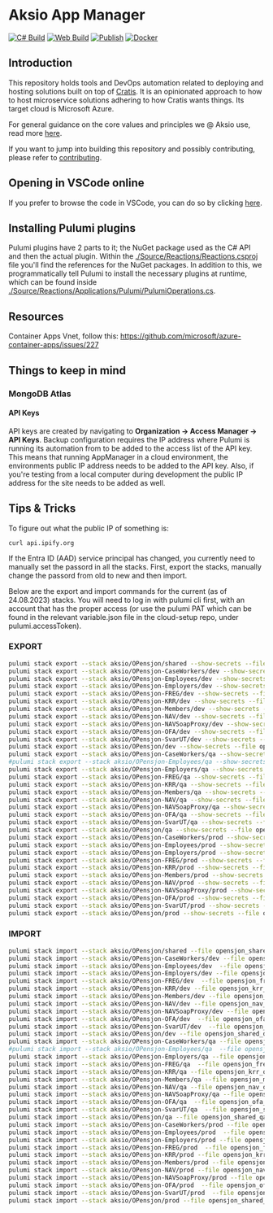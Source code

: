 # Aksio App Manager

[![C# Build](https://github.com/aksio-insurtech/Cratis/actions/workflows/dotnet-build.yml/badge.svg)](https://github.com/aksio-insurtech/Management/actions/workflows/dotnet-build.yml)
[![Web Build](https://github.com/aksio-insurtech/Cratis/actions/workflows/node-build.yml/badge.svg)](https://github.com/aksio-insurtech/Management/actions/workflows/web-build.yml)
[![Publish](https://github.com/aksio-insurtech/Cratis/actions/workflows/publish.yml/badge.svg)](https://github.com/aksio-insurtech/Management/actions/workflows/publish.yml)
[![Docker](https://img.shields.io/docker/v/aksioinsurtech/app-manager?label=Aksio%20App%20Manager&logo=docker&sort=semver)](https://hub.docker.com/r/aksioinsurtech/app-manager)

## Introduction

This repository holds tools and DevOps automation related to deploying and hosting solutions built on top of [Cratis](https://github.com/aksio-insurtech/Cratis).
It is an opinionated approach to how to host microservice solutions adhering to how Cratis wants things. Its target cloud is Microsoft Azure.

For general guidance on the core values and principles we @ Aksio use, read more [here](https://github.com/aksio-insurtech/Home/blob/main/profile/README.md).

If you want to jump into building this repository and possibly contributing, please refer to [contributing](./Documentation/contributing.md).

## Opening in VSCode online

If you prefer to browse the code in VSCode, you can do so by clicking [here](https://vscode.dev/github/aksio-insurtech/Cratis).

## Installing Pulumi plugins

Pulumi plugins have 2 parts to it; the NuGet package used as the C# API and then the actual plugin.
Within the [./Source/Reactions/Reactions.csproj](./Source/Reactions/Reactions.csproj) file you'll find the references for the NuGet
packages. In addition to this, we programmatically tell Pulumi to install the necessary plugins at runtime, which can be found inside
[./Source/Reactions/Applications/Pulumi/PulumiOperations.cs](./Source/Reactions/Applications/Pulumi/PulumiOperations.cs).

## Resources

Container Apps Vnet, follow this:
https://github.com/microsoft/azure-container-apps/issues/227

## Things to keep in mind

### MongoDB Atlas

#### API Keys

API keys are created by navigating to **Organization -> Access Manager -> API Keys**.
Backup configuration requires the IP address where Pulumi is running its automation from to be added to the access list of the API key.
This means that running AppManager in a cloud environment, the environments public IP address needs to be added to the API key.
Also, if you're testing from a local computer during development the public IP address for the site needs to be added as well.

## Tips & Tricks

To figure out what the public IP of something is:

```shell
curl api.ipify.org
```

If the Entra ID (AAD) service principal has changed, you currently need to manually set the passord in all the stacks.
First, export the stacks, manually change the passord from old to new and then import.

Below are the export and import commands for the current (as of 24.08.2023) stacks. You will need to log in with pulumi cli first, with an account that has the proper access (or use the pulumi PAT which can be found in the relevant variable.json file in the cloud-setup repo, under pulumi.accessToken).

### EXPORT
```sh
pulumi stack export --stack aksio/OPensjon/shared --show-secrets --file opensjon_shared_dev.yml
pulumi stack export --stack aksio/OPensjon-CaseWorkers/dev --show-secrets --file opensjon_caseworkers_dev.yml
pulumi stack export --stack aksio/OPensjon-Employees/dev --show-secrets --file opensjon_employees_dev.yml
pulumi stack export --stack aksio/OPensjon-Employers/dev --show-secrets --file opensjon_employers_dev.yml
pulumi stack export --stack aksio/OPensjon-FREG/dev --show-secrets --file opensjon_freg_dev.yml
pulumi stack export --stack aksio/OPensjon-KRR/dev --show-secrets --file opensjon_krr_dev.yml
pulumi stack export --stack aksio/OPensjon-Members/dev --show-secrets --file opensjon_members_dev.yml
pulumi stack export --stack aksio/OPensjon-NAV/dev --show-secrets --file opensjon_nav_dev.yml
pulumi stack export --stack aksio/OPensjon-NAVSoapProxy/dev --show-secrets --file opensjon_navsoapproxy_dev.yml
pulumi stack export --stack aksio/OPensjon-OFA/dev --show-secrets --file opensjon_ofa_dev.yml
pulumi stack export --stack aksio/OPensjon-SvarUT/dev --show-secrets --file opensjon_svarut_dev.yml
pulumi stack export --stack aksio/OPensjon/dev --show-secrets --file opensjon_shared_dev_dev.yml
pulumi stack export --stack aksio/OPensjon-CaseWorkers/qa --show-secrets --file opensjon_caseworkers_qa.yml
#pulumi stack export --stack aksio/OPensjon-Employees/qa --show-secrets --file opensjon_employees_qa.yml
pulumi stack export --stack aksio/OPensjon-Employers/qa --show-secrets --file opensjon_employers_qa.yml
pulumi stack export --stack aksio/OPensjon-FREG/qa --show-secrets --file opensjon_freg_qa.yml
pulumi stack export --stack aksio/OPensjon-KRR/qa --show-secrets --file opensjon_krr_qa.yml
pulumi stack export --stack aksio/OPensjon-Members/qa --show-secrets --file opensjon_members_qa.yml
pulumi stack export --stack aksio/OPensjon-NAV/qa --show-secrets --file opensjon_nav_qa.yml
pulumi stack export --stack aksio/OPensjon-NAVSoapProxy/qa --show-secrets --file opensjon_navsoapproxy_qa.yml
pulumi stack export --stack aksio/OPensjon-OFA/qa --show-secrets --file opensjon_ofa_qa.yml
pulumi stack export --stack aksio/OPensjon-SvarUT/qa --show-secrets --file opensjon_svarut_qa.yml
pulumi stack export --stack aksio/OPensjon/qa --show-secrets --file opensjon_shared_qa_qa.yml
pulumi stack export --stack aksio/OPensjon-CaseWorkers/prod --show-secrets --file opensjon_caseworkers_prod.yml
pulumi stack export --stack aksio/OPensjon-Employees/prod --show-secrets --file opensjon_employees_prod.yml
pulumi stack export --stack aksio/OPensjon-Employers/prod --show-secrets --file opensjon_employers_prod.yml
pulumi stack export --stack aksio/OPensjon-FREG/prod --show-secrets --file opensjon_freg_prod.yml
pulumi stack export --stack aksio/OPensjon-KRR/prod --show-secrets --file opensjon_krr_prod.yml
pulumi stack export --stack aksio/OPensjon-Members/prod --show-secrets --file opensjon_members_prod.yml
pulumi stack export --stack aksio/OPensjon-NAV/prod --show-secrets --file opensjon_nav_prod.yml
pulumi stack export --stack aksio/OPensjon-NAVSoapProxy/prod --show-secrets --file opensjon_navsoapproxy_prod.yml
pulumi stack export --stack aksio/OPensjon-OFA/prod --show-secrets --file opensjon_ofa_prod.yml
pulumi stack export --stack aksio/OPensjon-SvarUT/prod --show-secrets --file opensjon_svarut_prod.yml
pulumi stack export --stack aksio/OPensjon/prod --show-secrets --file opensjon_shared_prod_prod.yml
```

### IMPORT
```sh
pulumi stack import --stack aksio/OPensjon/shared --file opensjon_shared_dev.yml
pulumi stack import --stack aksio/OPensjon-CaseWorkers/dev --file opensjon_caseworkers_dev.yml
pulumi stack import --stack aksio/OPensjon-Employees/dev  --file opensjon_employees_dev.yml
pulumi stack import --stack aksio/OPensjon-Employers/dev --file opensjon_employers_dev.yml
pulumi stack import --stack aksio/OPensjon-FREG/dev  --file opensjon_freg_dev.yml
pulumi stack import --stack aksio/OPensjon-KRR/dev --file opensjon_krr_dev.yml
pulumi stack import --stack aksio/OPensjon-Members/dev --file opensjon_members_dev.yml
pulumi stack import --stack aksio/OPensjon-NAV/dev --file opensjon_nav_dev.yml
pulumi stack import --stack aksio/OPensjon-NAVSoapProxy/dev --file opensjon_navsoapproxy_dev.yml
pulumi stack import --stack aksio/OPensjon-OFA/dev  --file opensjon_ofa_dev.yml
pulumi stack import --stack aksio/OPensjon-SvarUT/dev  --file opensjon_svarut_dev.yml
pulumi stack import --stack aksio/OPensjon/dev --file opensjon_shared_dev_dev.yml
pulumi stack import --stack aksio/OPensjon-CaseWorkers/qa --file opensjon_caseworkers_qa.yml
#pulumi stack import --stack aksio/OPensjon-Employees/qa  --file opensjon_employees_qa.yml
pulumi stack import --stack aksio/OPensjon-Employers/qa --file opensjon_employers_qa.yml
pulumi stack import --stack aksio/OPensjon-FREG/qa  --file opensjon_freg_qa.yml
pulumi stack import --stack aksio/OPensjon-KRR/qa --file opensjon_krr_qa.yml
pulumi stack import --stack aksio/OPensjon-Members/qa --file opensjon_members_qa.yml
pulumi stack import --stack aksio/OPensjon-NAV/qa --file opensjon_nav_qa.yml
pulumi stack import --stack aksio/OPensjon-NAVSoapProxy/qa --file opensjon_navsoapproxy_qa.yml
pulumi stack import --stack aksio/OPensjon-OFA/qa  --file opensjon_ofa_qa.yml
pulumi stack import --stack aksio/OPensjon-SvarUT/qa  --file opensjon_svarut_qa.yml
pulumi stack import --stack aksio/OPensjon/qa --file opensjon_shared_qa_qa.yml
pulumi stack import --stack aksio/OPensjon-CaseWorkers/prod --file opensjon_caseworkers_prod.yml
pulumi stack import --stack aksio/OPensjon-Employees/prod  --file opensjon_employees_prod.yml
pulumi stack import --stack aksio/OPensjon-Employers/prod --file opensjon_employers_prod.yml
pulumi stack import --stack aksio/OPensjon-FREG/prod  --file opensjon_freg_prod.yml
pulumi stack import --stack aksio/OPensjon-KRR/prod --file opensjon_krr_prod.yml
pulumi stack import --stack aksio/OPensjon-Members/prod --file opensjon_members_prod.yml
pulumi stack import --stack aksio/OPensjon-NAV/prod --file opensjon_nav_prod.yml
pulumi stack import --stack aksio/OPensjon-NAVSoapProxy/prod --file opensjon_navsoapproxy_prod.yml
pulumi stack import --stack aksio/OPensjon-OFA/prod  --file opensjon_ofa_prod.yml
pulumi stack import --stack aksio/OPensjon-SvarUT/prod  --file opensjon_svarut_prod.yml
pulumi stack import --stack aksio/OPensjon/prod --file opensjon_shared_prod_prod.yml
```
